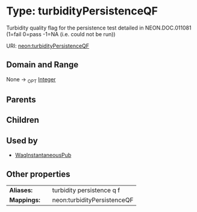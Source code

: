 
# Type: turbidityPersistenceQF


Turbidity quality flag for the persistence test detailed in NEON.DOC.011081 (1=fail 0=pass -1=NA (i.e. could not be run))

URI: [neon:turbidityPersistenceQF](https://data.neonscience.org/turbidityPersistenceQF)


## Domain and Range

None ->  <sub>OPT</sub> [Integer](types/Integer.md)

## Parents


## Children


## Used by

 * [WaqInstantaneousPub](WaqInstantaneousPub.md)

## Other properties

|  |  |  |
| --- | --- | --- |
| **Aliases:** | | turbidity persistence q f |
| **Mappings:** | | neon:turbidityPersistenceQF |

